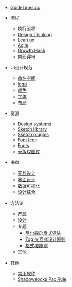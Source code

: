 
* [GuideLines.cc](README.md)

* 流程
  * [执行流程](content/flow/flow.md)
  * [Design Thinking](content/flow/designThinking.md)
  * [Lean ux](content/flow/leanUx.md)
  * [Agile](content/flow/Agile.md)
  * [Growth Hack](content/flow/growthHack.md)
  * [内部评审](content/flow/review.md)

* UI设计规范
  * [命名空间](content/guidelines/naming.md)
  * [logo](content/guidelines/logo.md)
  * [颜色](content/guidelines/color.md)
  * [字体](content/guidelines/font.md)
  * [布局](content/guidelines/layout.md)

* 资源
  * [Design systems](content/resources/designSystems.md)
  <!-- * [Sketch library](content/resources/sketchLib.md) -->
  * <a class="fal fa-gem" href="#/content/resources/sketchLib"> Sketch library</a>
  * [Sketch plugins](content/resources/sketchPlugins.md)
  * [Font Icon](content/resources/icons.md)
  * [Fonts](content/resources/fonts.md)
  * [无版权图库](content/other/freestock.md)

* 书单
  * [交互设计](content/books/IDBook.md)
  * [界面设计](content/books/UIBook.md)
  * [数据可视化](content/books/DVBook.md)
  * [设计综合](content/books/UXDBook.md)

* 方法论
  * [产品](content/method/product.md)
  * [设计](content/method/design.md)
  * 专题
    * [尼尔森启发式评估](content/method/topic/nielsen.md)
    * [Tog 交互式设计原则](content/method/topic/tog.md)
    * [格式塔原则](content/method/topic/gestalt.md)
  * [其他](content/method/other.md)

* 其他
  * [常用软件](content/other/software.md)
  * [Shadowsocks Pac Rule](content/other/sspac.md)